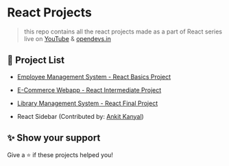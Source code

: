# React Projects

> this repo contains all the react projects made as a part of React series live on [YouTube](https://www.youtube.com/channel/UCOr2tU9paYaosUIz0IH7MHg) & [opendevs.in](https://opendevs.in/)

## 🚀 Project List

- [Employee Management System - React Basics Project](https://www.youtube.com/watch?v=koXRuZKsCJw&t=1s)

- [E-Commerce Webapp - React Intermediate Project](https://youtu.be/x6vlHU-Gc40)

- [Library Management System - React Final Project](https://youtu.be/G52wohlgdxY)

- React Sidebar (Contributed by: [Ankit Kanyal](https://www.linkedin.com/in/ankit-kanyal-43460b169))

## ✨ Show your support

Give a ⭐️ if these projects helped you!
